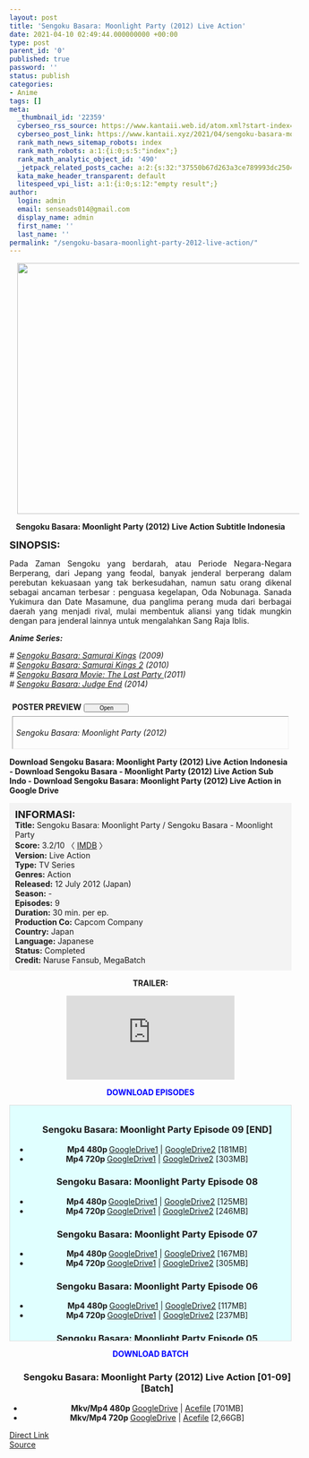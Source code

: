 ```yaml
---
layout: post
title: 'Sengoku Basara: Moonlight Party (2012) Live Action'
date: 2021-04-10 02:49:44.000000000 +00:00
type: post
parent_id: '0'
published: true
password: ''
status: publish
categories:
- Anime
tags: []
meta:
  _thumbnail_id: '22359'
  cyberseo_rss_source: https://www.kantaii.web.id/atom.xml?start-index=1&max-results=150
  cyberseo_post_link: https://www.kantaii.xyz/2021/04/sengoku-basara-moonlight-party-2012.html
  rank_math_news_sitemap_robots: index
  rank_math_robots: a:1:{i:0;s:5:"index";}
  rank_math_analytic_object_id: '490'
  _jetpack_related_posts_cache: a:2:{s:32:"37550b67d263a3ce789993dc25046c5f";a:2:{s:7:"expires";i:1646712714;s:7:"payload";a:0:{}}s:32:"8f6677c9d6b0f903e98ad32ec61f8deb";a:2:{s:7:"expires";i:1646712722;s:7:"payload";a:0:{}}}
  kata_make_header_transparent: default
  litespeed_vpi_list: a:1:{i:0;s:12:"empty result";}
author:
  login: admin
  email: senseads014@gmail.com
  display_name: admin
  first_name: ''
  last_name: ''
permalink: "/sengoku-basara-moonlight-party-2012-live-action/"
---
```

<div class="separator" style="clear: both; text-align: center;"><a href="https://1.bp.blogspot.com/-ypXMOoFeGW0/YGz8OLvk0lI/AAAAAAAAEDs/usXhleQJf10sIwGWJOpl9UxcxiS1rgyFwCLcBGAsYHQ/s710/Sengoku%2BBasara%2B-%2BMoonlight%2BParty%2B%25282012%2529%2Bc.jpg" style="margin-left: 1em; margin-right: 1em;"><img border="0" data-original-height="496" data-original-width="710" height="448" src="{{ site.baseurl }}/assets/2021/04/Sengoku%2BBasara%2B-%2BMoonlight%2BParty%2B%25282012%2529%2Bc.jpg" width="640" /></a></div>
<p>
<div style="text-align: center;"><b>Sengoku Basara: Moonlight Party (2012) Live Action Subtitle Indonesia</b></p>
</div>
<p><b><span style="font-size: large;">SINOPSIS:</span></b>
<div style="text-align: justify;">Pada Zaman Sengoku yang berdarah, atau Periode Negara-Negara Berperang, dari Jepang yang feodal, banyak jenderal berperang dalam perebutan kekuasaan yang tak berkesudahan, namun satu orang dikenal sebagai ancaman terbesar : penguasa kegelapan, Oda Nobunaga. Sanada Yukimura dan Date Masamune, dua panglima perang muda dari berbagai daerah yang menjadi rival, mulai membentuk aliansi yang tidak mungkin dengan para jenderal lainnya untuk mengalahkan Sang Raja Iblis.</p>
<p><i><b>Anime Series:</b></i></div>
<div><i># <a href="http://www.kantaii.web.id/2021/03/sengoku-basara-samurai-kings-batch.html" target="_blank" rel="noopener">Sengoku Basara: Samurai Kings</a> (2009)</i>
<div><i># <a href="http://www.kantaii.web.id/2021/03/sengoku-basara-samurai-kings-2-batch.html" target="_blank" rel="noopener">Sengoku Basara: Samurai Kings 2</a> (2010)</i>
<div><i># <a href="http://www.kantaii.web.id/2021/03/sengoku-basara-movie-the-last-party-2011.html" target="_blank" rel="noopener">Sengoku Basara Movie: The Last Party </a>(2011)</i><br /> 
<div><i># <a href="http://www.kantaii.web.id/2021/03/sengoku-basara-judge-end-batch.html" target="_blank" rel="noopener">Sengoku Basara: Judge End</a> (2014)</i><br /> 
<div style="margin: 5px;">
<div class="smallfont" style="margin-bottom: 2px;"><a name="more"></a><span style="font-weight: bold;"><br />POSTER PREVIEW</span><input onclick="if (this.parentNode.parentNode.getElementsByTagName('div')[1].getElementsByTagName('div')[0].style.display != '') { this.parentNode.parentNode.getElementsByTagName('div')[1].getElementsByTagName('div')[0].style.display = ''; this.innerText = ''; this.value = ' Close..'; } else { this.parentNode.parentNode.getElementsByTagName('div')[1].getElementsByTagName('div')[0].style.display = 'none'; this.innerText = ''; this.value = ' Clik Here'; }" style="font-size: 10px; margin: 5px; padding: 0px; width: 80px;" type="button" value="Open" /></div>
<div class="alt2" style="border: 1px inset; margin: 0px; padding: 6px;">
<div style="display: none;">
<div class="separator" style="clear: both; text-align: center;"><a href="https://1.bp.blogspot.com/-XyuwHM6zLfQ/YGz8PGB7sDI/AAAAAAAAED0/Sx7YvXGZRQsQCvk6SkYQqCddNhRMKUgRgCLcBGAsYHQ/s900/Sengoku%2BBasara%2B-%2BMoonlight%2BParty%2B%25282012%2529%2Bd.jpg" style="margin-left: 1em; margin-right: 1em;"><img border="0" data-original-height="510" data-original-width="900" height="362" src="{{ site.baseurl }}/assets/2021/04/Sengoku%2BBasara%2B-%2BMoonlight%2BParty%2B%25282012%2529%2Bd.jpg" width="640" /></a></div>
<p>
<div class="separator" style="clear: both; text-align: center;"><a href="https://1.bp.blogspot.com/-ypXMOoFeGW0/YGz8OLvk0lI/AAAAAAAAEDs/usXhleQJf10sIwGWJOpl9UxcxiS1rgyFwCLcBGAsYHQ/s710/Sengoku%2BBasara%2B-%2BMoonlight%2BParty%2B%25282012%2529%2Bc.jpg" style="margin-left: 1em; margin-right: 1em;"><img border="0" data-original-height="496" data-original-width="710" height="448" src="{{ site.baseurl }}/assets/2021/04/Sengoku%2BBasara%2B-%2BMoonlight%2BParty%2B%25282012%2529%2Bc.jpg" width="640" /></a></div>
<p>
<div class="separator" style="clear: both; text-align: center;"><a href="https://1.bp.blogspot.com/-a2KhuZFsiCo/YGz8OMT0aZI/AAAAAAAAEDo/4Cmknc6k874Cf1XSI1eBnndOM8fCiamkQCLcBGAsYHQ/s783/Sengoku%2BBasara%2B-%2BMoonlight%2BParty%2B%25282012%2529%2Ba.jpg" style="margin-left: 1em; margin-right: 1em;"><img border="0" data-original-height="783" data-original-width="551" height="640" src="{{ site.baseurl }}/assets/2021/04/Sengoku%2BBasara%2B-%2BMoonlight%2BParty%2B%25282012%2529%2Ba.jpg" width="450" /></a></div>
<p></div>
<p><em>Sengoku Basara: Moonlight Party (2012)</em></div>
</div>
</div>
<p><b>Download Sengoku Basara: Moonlight Party (2012) Live Action Indonesia - Download Sengoku Basara - Moonlight Party (2012) Live Action Sub Indo - Download Sengoku Basara: Moonlight Party (2012) Live Action in Google Drive</b></p>
<div style="background-color: #f3f3f3; padding: 10px; text-align: left;"><b><span style="font-size: large;">INFORMASI:</span></b><br /><b>Title:</b> Sengoku Basara: Moonlight Party / Sengoku Basara - Moonlight Party<br /><b>Score:</b> 3.2/10 〈 <a href="https://www.imdb.com/title/tt2217054/?ref_=nv_sr_srsg_6" target="_blank" rel="noopener">IMDB</a> 〉<br /><b>Version:</b> Live Action<br /><b>Type:</b> TV Series<br /><b>Genres:</b> Action<br /><b>Released:</b> 12 July 2012 (Japan)<br /><b>Season:</b> -<br /><b>Episodes:</b> 9<br /><b>Duration:</b> 30 min. per ep.<br /><b>Production Co:</b> Capcom Company<br /><b>Country:</b> Japan<br /><b>Language:</b> Japanese<br /> <b>Status:</b> Completed<br /><b>Credit:</b> Naruse Fansub, MegaBatch</div>
<p>
<div style="text-align: center;"><b>TRAILER:</b></div>
<p>
<div style="text-align: center;">
<div class="videoyoutube">
<div class="video-responsive"><iframe allowfullscreen="1" class="embedded-video-large" frameborder="0" src="https://www.youtube.com/embed/DB-hYk1LHqA?rel=0"></iframe></div>
</div>
<p>
<div style="text-align: center;"><b><span style="color: blue;">DOWNLOAD EPISODES</span></b></div>
<p>
<div style="background-color: lightcyan; border: 1px double rgb(222, 222, 222); height: 400px; overflow: auto; padding: 10px; text-align: left; width: auto;">
<div class="dl">
<ul />
<h3 style="text-align: center;">Sengoku Basara: Moonlight Party Episode 09 [END]</h3>
<li style="text-align: center;"><b>Mp4 480p </b><a href="https://semawur.com/yHOc" target="_blank" rel="noopener">GoogleDrive1</a> | <a href="https://onsafelink.com/m/1f0AUvxC" target="_blank" rel="noopener">GoogleDrive2</a> [181MB]</li>
<li style="text-align: center;"><b>Mp4 720p </b><a href="https://apk.miuiku.com/Zx6IQD7T" target="_blank" rel="noopener">GoogleDrive1</a> | <a href="https://onsafelink.com/m/ue9BGmPM" target="_blank" rel="noopener">GoogleDrive2</a> [303MB]</li>
</div>
<div class="dl">
<ul />
<h3 style="text-align: center;">Sengoku Basara: Moonlight Party Episode 08</h3>
<li style="text-align: center;"><b>Mp4 480p </b><a href="https://onsafelink.com/m/i4ozxEi" target="_blank" rel="noopener">GoogleDrive1</a> | <a href="https://onsafelink.com/m/Xj4E5K8" target="_blank" rel="noopener">GoogleDrive2</a> [125MB]</li>
<li style="text-align: center;"><b>Mp4 720p </b><a href="https://apk.miuiku.com/NFBULeh1G" target="_blank" rel="noopener">GoogleDrive1</a> | <a href="https://apk.miuiku.com/8C09H" target="_blank" rel="noopener">GoogleDrive2</a> [246MB]</li>
</div>
<div class="dl">
<ul />
<h3 style="text-align: center;">Sengoku Basara: Moonlight Party Episode 07</h3>
<li style="text-align: center;"><b>Mp4 480p </b><a href="https://onsafelink.com/m/wAXGU" target="_blank" rel="noopener">GoogleDrive1</a> | <a href="https://semawur.com/YbTIYhq" target="_blank" rel="noopener">GoogleDrive2</a> [167MB]</li>
<li style="text-align: center;"><b>Mp4 720p </b><a href="https://semawur.com/YwyGwBok8DUz" target="_blank" rel="noopener">GoogleDrive1</a> | <a href="https://semawur.com/T1l8QIT4Ti7" target="_blank" rel="noopener">GoogleDrive2</a> [305MB]</li>
</div>
<div class="dl">
<ul />
<h3 style="text-align: center;">Sengoku Basara: Moonlight Party Episode 06</h3>
<li style="text-align: center;"><b>Mp4 480p </b><a href="https://apk.miuiku.com/1NvK" target="_blank" rel="noopener">GoogleDrive1</a> | <a href="https://onsafelink.com/m/JLk0xeCC" target="_blank" rel="noopener">GoogleDrive2</a> [117MB]</li>
<li style="text-align: center;"><b>Mp4 720p </b><a href="https://semawur.com/64pHi8WcKF" target="_blank" rel="noopener">GoogleDrive1</a> | <a href="https://onsafelink.com/m/JkEtS" target="_blank" rel="noopener">GoogleDrive2</a> [237MB]</li>
</div>
<div class="dl">
<ul />
<h3 style="text-align: center;">Sengoku Basara: Moonlight Party Episode 05</h3>
<li style="text-align: center;"><b>Mp4 480p </b><a href="https://apk.miuiku.com/srTc0rgNb" target="_blank" rel="noopener">GoogleDrive1</a> | <a href="https://onsafelink.com/m/9NmiKFvH" target="_blank" rel="noopener">GoogleDrive2</a> [179MB]</li>
<li style="text-align: center;"><b>Mp4 720p </b><a href="https://onsafelink.com/m/1dN9Y" target="_blank" rel="noopener">GoogleDrive1</a> | <a href="https://onsafelink.com/m/8CR58" target="_blank" rel="noopener">GoogleDrive2</a> [324MB]</li>
</div>
<div class="dl">
<ul />
<h3 style="text-align: center;">Sengoku Basara: Moonlight Party Episode 04</h3>
<li style="text-align: center;"><b>Mp4 480p </b><a href="https://semawur.com/gGNu" target="_blank" rel="noopener">GoogleDrive1</a> | <a href="https://onsafelink.com/m/DXgH5mO" target="_blank" rel="noopener">GoogleDrive2</a> [175MB]</li>
<li style="text-align: center;"><b>Mp4 720p </b><a href="https://onsafelink.com/m/vyWNwfLq" target="_blank" rel="noopener">GoogleDrive1</a> | <a href="https://apk.miuiku.com/pbKLk5njE" target="_blank" rel="noopener">GoogleDrive2</a> [289MB]</li>
</div>
<div class="dl">
<ul />
<h3 style="text-align: center;">Sengoku Basara: Moonlight Party Episode 03</h3>
<li style="text-align: center;"><b>Mp4 480p </b><a href="https://semawur.com/tbK7A4fKay" target="_blank" rel="noopener">GoogleDrive1</a> | <a href="https://onsafelink.com/m/ObTko" target="_blank" rel="noopener">GoogleDrive2</a> [168MB]</li>
<li style="text-align: center;"><b>Mp4 720p </b>GoogleDrive1 | <a href="https://apk.miuiku.com/jocMag01" target="_blank" rel="noopener">GoogleDrive2</a> [278MB]</li>
</div>
<div class="dl">
<ul />
<h3 style="text-align: center;">Sengoku Basara: Moonlight Party Episode 02</h3>
<li style="text-align: center;"><b>Mkv 480p </b><a href="https://onsafelink.com/m/kbAvdnX" target="_blank" rel="noopener">GoogleDrive1</a> | <a href="https://onsafelink.com/m/seuG8n" target="_blank" rel="noopener">GoogleDrive2</a> [183MB]</li>
<li style="text-align: center;"><b>Mkv 720p </b><a href="https://apk.miuiku.com/eOQIKs" target="_blank" rel="noopener">GoogleDrive1</a> | <a href="https://semawur.com/JFX8MBV" target="_blank" rel="noopener">GoogleDrive2</a> [300MB]</li>
</div>
<div class="dl">
<ul />
<h3 style="text-align: center;">Sengoku Basara: Moonlight Party Episode 01</h3>
<li style="text-align: center;"><b>Mkv 480p </b><a href="https://onsafelink.com/m/K9Hk" target="_blank" rel="noopener">GoogleDrive1</a> | <a href="https://onsafelink.com/m/DQUq1CW3" target="_blank" rel="noopener">GoogleDrive2</a> [195MB]</li>
<li style="text-align: center;"><b>Mkv 720p </b><a href="https://apk.miuiku.com/eTEYstto" target="_blank" rel="noopener">GoogleDrive1</a> | <a href="https://semawur.com/f19plAWY4w" target="_blank" rel="noopener">GoogleDrive2</a> [263MB]</li>
</div></div>
<p>
<div style="text-align: center;"><b><span style="color: blue;">DOWNLOAD BATCH</span></b></div>
<div class="dl">
<ul />
<h3 style="text-align: center;">Sengoku Basara: Moonlight Party (2012) Live Action [01-09] [Batch]</h3>
<li style="text-align: center;"><b>Mkv/Mp4 480p </b><a href="https://semawur.com/n1ggpJkCzzn" target="_blank" rel="noopener">GoogleDrive</a> | <a href="https://apk.miuiku.com/eEv5YB24" target="_blank" rel="noopener">Acefile</a> [701MB]</li>
<li style="text-align: center;"><b>Mkv/Mp4 720p </b><a href="https://onsafelink.com/m/QPnOtb" target="_blank" rel="noopener">GoogleDrive</a> | <a href="https://semawur.com/xOsHTvK" target="_blank" rel="noopener">Acefile</a> [2,66GB]</li></div>
</p></div>
</div>
</div>
</div>
<link rel="stylesheet" href="https://cdnjs.cloudflare.com/ajax/libs/font-awesome/4.7.0/css/font-awesome.min.css" />
<div class="divbtn"> <a href="https://handymansurrender.com/fihup8buzv?key=94550f7ce39444073321dde3b8782f97" class="btn"><i class="fa fa-download"></i> Direct Link</a> <br /><a href="https://www.kantaii.xyz/2021/04/sengoku-basara-moonlight-party-2012.html">Source</a> </div>
